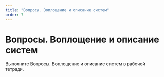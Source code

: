 ```yaml
---
title: "Вопросы. Воплощение и описание систем"
order: 7
---
```


# Вопросы. Воплощение и описание систем

Выполните Вопросы. Воплощение и описание систем в рабочей тетради.